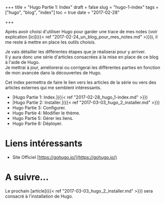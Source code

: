 ﻿+++
title = "Hugo Partie 1: Index"
draft = false
slug = "hugo-1-index"
tags = ["hugo", "blog", "index"]
toc = true
date = "2017-02-28"

+++

Après avoir choisi d'utiliser Hugo pour garder une trace de mes notes (voir explication [ici]({{< ref "2017-02-24_un_blog_pour_mes_notes.md" >}})), il me reste à mettre en place les outils choisis.  

Je vais détailler les différentes étapes que je réaliserai pour y arriver.  
Il y aura donc une série d'articles consacrées à la mise en place de ce blog à l'aide de Hugo.  
Je mettrai à jour, améliorerai ou corrigerai les différentes parties en fonction de mon avancée dans la découvertes de Hugo.  

Cet index permettra de faire le lien vers les articles de la série ou vers des articles externes qui me semblent intéressants.  

- [Hugo Partie 1: Index.]({{< ref "2017-02-28_hugo_1-index.md" >}})
- [Hugo Partie 2: Installer.]({{< ref "2017-03-03_hugo_2_installer.md" >}})
- Hugo Partie 3: Configurer.
- Hugo Partie 4: Modifier le thème.
- Hugo Partie 5: Gérer les liens.
- Hugo Partie 6: Déployer.


# Liens intéressants

- Site Officiel [https://gohugo.io/](https://gohugo.io/)

# A suivre...

Le prochain [article]({{< ref "2017-03-03_hugo_2_installer.md" >}}) sera consacré à l'installation de Hugo.
